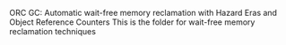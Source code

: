 ORC GC: Automatic wait-free memory reclamation with Hazard Eras and Object Reference Counters
This is the folder for wait-free memory reclamation techniques
